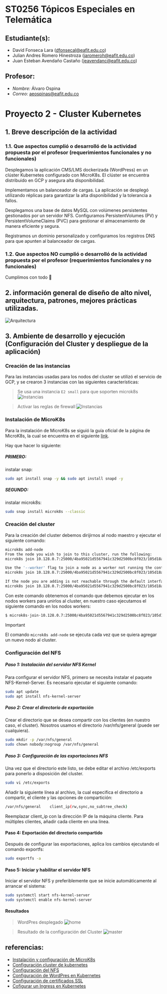 # ST0256 Tópicos Especiales en Telemática

## Estudiante(s):
- David Fonseca Lara (dfonsecal@eafit.edu.co)
- Julian Andres Romero Hinestroza (jaromeroh@eafit.edu.co)
- Juan Esteban Avendaño Castaño (jeavendanc@eafit.edu.co)

## Profesor: 
- *Nombre:* Álvaro Ospina
- *Correo:* aeospinas@eafit.edu.co

# Proyecto 2 - Cluster Kubernetes

## 1. Breve descripción de la actividad
### 1.1. Que aspectos cumplió o desarrolló de la actividad propuesta por el profesor (requerimientos funcionales y no funcionales)

Desplegamos la aplicación CMS/LMS dockerizada (WordPress) en un clúster Kubernetes configurado con MicroK8s.
El clúster se encuentra distribuido en GCP y asegura alta disponibilidad.

Implementamos un balanceador de cargas.
La aplicación se desplegó utilizando réplicas para garantizar la alta disponibilidad y la tolerancia a fallos.

Desplegamos una base de datos MySQL con volúmenes persistentes gestionados por un servidor NFS.
Configuramos PersistentVolumes (PV) y PersistentVolumeClaims (PVC) para gestionar el almacenamiento de manera eficiente y segura.

Registramos un dominio personalizado y configuramos los registros DNS para que apunten al balanceador de cargas.

### 1.2. Que aspectos NO cumplió o desarrolló de la actividad propuesta por el profesor (requerimientos funcionales y no funcionales)
Cumplimos con todo 🎉

## 2. información general de diseño de alto nivel, arquitectura, patrones, mejores prácticas utilizadas.

![Arquitectura](./images/architecture.png)

## 3. Ambiente de desarrollo y ejecución (Configuración del Cluster y despliegue de la aplicación)
### Creación de las instancias
Para las instancias usadas para los nodos del cluster se utilizó el servicio de GCP, y se crearon 3 instancias con las siguientes características:

> Se usa una instancia `E2 small` para que soporten microk8s
> ![Instancias](./images/vm-creation-1.png)

> Activar las reglas de firewall
> ![Instancias](./images/vm-creation-2.png)

### Instalación de MicroK8s
Para la instalación de MicroK8s se siguió la guía oficial de la página de MicroK8s, la cual se encuentra en el siguiente [link](https://microk8s.io/docs/getting-started).

Hay que hacer lo siguiente:

##### PRIMERO: 
instalar snap:  
```bash
sudo apt install snap -y && sudo apt install snapd -y
```

##### SEGUNDO: 
instalar microk8s: 
```bash
sudo snap install microk8s --classic
```

### Creación del cluster
Para la creación del cluster debemos dirijirnos al nodo maestro y ejecutar el siguiente comando:

```bash
microk8s add-node
From the node you wish to join to this cluster, run the following:
microk8s join 10.128.0.7:25000/4ba95021d5567941c329d2500bc8f023/105d18a7bb28

Use the '--worker' flag to join a node as a worker not running the control plane, eg:
microk8s join 10.128.0.7:25000/4ba95021d5567941c329d2500bc8f023/105d18a7bb28 --worker

If the node you are adding is not reachable through the default interface you can use one of the following:
microk8s join 10.128.0.7:25000/4ba95021d5567941c329d2500bc8f023/105d18a7bb28
```

Con este comando obtenemos el comando que debemos ejecutar en los nodos workers para unirlos al cluster, en nuestro caso ejecutamos el siguiente comando en los nodos workers:

```bash
$ microk8s⋅join⋅10.128.0.7:25000/4ba95021d5567941c329d2500bc8f023/105d18a7bb28
```
> [!IMPORTANT]
> El comando `microk8s add-node` se ejecuta cada vez que se quiera agregar un nuevo nodo al cluster.


### Configuración del NFS 

##### Paso 1: Instalación del servidor NFS Kernel
Para configurar el servidor NFS, primero se necesita instalar el paquete NFS-Kernel-Server. Es necesario ejecutar el siguiente comando:

```bash
sudo apt update
sudo apt install nfs-kernel-server
```

##### Paso 2: Crear el directorio de exportación
Crear el directorio que se desea compartir con los clientes (en nuestro caso, el cluster). Nosotros usamos el directorio /var/nfs/general (puede ser cualquiera). 

```bash
sudo mkdir -p /var/nfs/general
sudo chown nobody:nogroup /var/nfs/general
```

##### Paso 3: Configuración de las exportaciones NFS
Una vez que el directorio este listo, se debe editar el archivo /etc/exports para ponerlo a disposición del cluster. 

```bash
sudo vi /etc/exports
```

Añadir la siguiente línea al archivo, la cual especifica el directorio a compartir, el cliente y las opciones de compartición:

```bash
/var/nfs/general    client_ip(rw,sync,no_subtree_check)
```

Reemplazar client_ip con la dirección IP de la máquina cliente. Para múltiples clientes, añadir cada cliente en una linea.

#### Paso 4: Exportación del directorio compartido
Después de configurar las exportaciones, aplica los cambios ejecutando el comando exportfs:

```bash
sudo exportfs -a
```

#### Paso 5: Iniciar y habilitar el servidor NFS

Iniciar el servidor NFS y preferiblemente que se inicie automáticamente al arrancar el sistema:

```bash
sudo systemctl start nfs-kernel-server
sudo systemctl enable nfs-kernel-server
```

#### Resultados
> WordPres desplegado
> ![home](./images/home.png)

> Resultado de la configuración del Cluster
> ![master](./images/master.png)

## referencias:
- [Instalación y configuración de MicroK8s](https://microk8s.io/docs/getting-started)
- [Configuración cluster de kubernetes](https://microk8s.io/docs/clustering)
- [Configuración del NFS](https://reintech.io/blog/setting-up-nfs-server-ubuntu-20-04)
- [Configuración de WordPres en Kubernetes](https://sesamedisk.com/deploy-wordpress-on-k8s/)
- [Configuración de certificados SSL](https://stackoverflow.com/questions/67430592/how-to-setup-letsencrypt-with-kubernetes-microk8s-using-default-ingress)
- [Cofigurar un Ingress en Kubernetes](https://kubernetes.io/docs/concepts/services-networking/ingress/)
